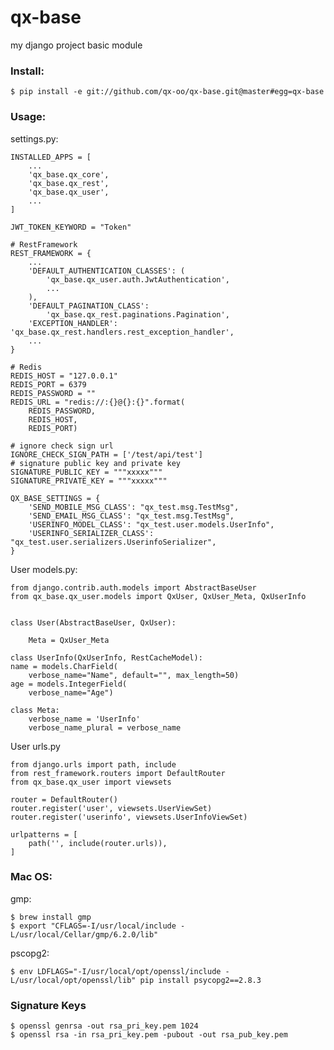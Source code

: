 # qx-base
my django project basic module

### Install:

    $ pip install -e git://github.com/qx-oo/qx-base.git@master#egg=qx-base

### Usage:

settings.py:

    INSTALLED_APPS = [
        ...
        'qx_base.qx_core',
        'qx_base.qx_rest',
        'qx_base.qx_user',
        ...
    ]

    JWT_TOKEN_KEYWORD = "Token"

    # RestFramework
    REST_FRAMEWORK = {
        ...
        'DEFAULT_AUTHENTICATION_CLASSES': (
            'qx_base.qx_user.auth.JwtAuthentication',
            ...
        ),
        'DEFAULT_PAGINATION_CLASS':
            'qx_base.qx_rest.paginations.Pagination',
        'EXCEPTION_HANDLER': 'qx_base.qx_rest.handlers.rest_exception_handler',
        ...
    }

    # Redis
    REDIS_HOST = "127.0.0.1"
    REDIS_PORT = 6379
    REDIS_PASSWORD = ""
    REDIS_URL = "redis://:{}@{}:{}".format(
        REDIS_PASSWORD,
        REDIS_HOST,
        REDIS_PORT)

    # ignore check sign url
    IGNORE_CHECK_SIGN_PATH = ['/test/api/test']
    # signature public key and private key
    SIGNATURE_PUBLIC_KEY = """xxxxx"""
    SIGNATURE_PRIVATE_KEY = """xxxxx"""

    QX_BASE_SETTINGS = {
        'SEND_MOBILE_MSG_CLASS': "qx_test.msg.TestMsg",
        'SEND_EMAIL_MSG_CLASS': "qx_test.msg.TestMsg",
        'USERINFO_MODEL_CLASS': "qx_test.user.models.UserInfo",
        'USERINFO_SERIALIZER_CLASS': "qx_test.user.serializers.UserinfoSerializer",
    }

User models.py:

    from django.contrib.auth.models import AbstractBaseUser
    from qx_base.qx_user.models import QxUser, QxUser_Meta, QxUserInfo


    class User(AbstractBaseUser, QxUser):

        Meta = QxUser_Meta

    class UserInfo(QxUserInfo, RestCacheModel):
    name = models.CharField(
        verbose_name="Name", default="", max_length=50)
    age = models.IntegerField(
        verbose_name="Age")

    class Meta:
        verbose_name = 'UserInfo'
        verbose_name_plural = verbose_name

User urls.py

    from django.urls import path, include
    from rest_framework.routers import DefaultRouter
    from qx_base.qx_user import viewsets

    router = DefaultRouter()
    router.register('user', viewsets.UserViewSet)
    router.register('userinfo', viewsets.UserInfoViewSet)

    urlpatterns = [
        path('', include(router.urls)),
    ]


### Mac OS:

gmp:

    $ brew install gmp
    $ export "CFLAGS=-I/usr/local/include -L/usr/local/Cellar/gmp/6.2.0/lib"

pscopg2:

    $ env LDFLAGS="-I/usr/local/opt/openssl/include -L/usr/local/opt/openssl/lib" pip install psycopg2==2.8.3

### Signature Keys

    $ openssl genrsa -out rsa_pri_key.pem 1024
    $ openssl rsa -in rsa_pri_key.pem -pubout -out rsa_pub_key.pem